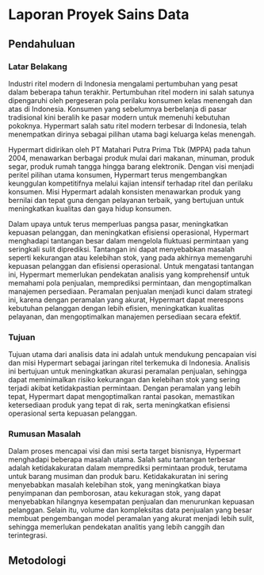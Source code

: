 # Laporan Proyek Sains Data 


## Pendahuluan 

### Latar Belakang

Industri ritel modern di Indonesia mengalami pertumbuhan yang pesat dalam beberapa tahun terakhir. Pertumbuhan ritel modern ini salah satunya dipengaruhi oleh pergeseran pola perilaku konsumen kelas menengah dan atas di Indonesia. Konsumen yang sebelumnya berbelanja di pasar tradisional kini beralih ke pasar modern untuk memenuhi kebutuhan pokoknya. Hypermart salah satu ritel modern terbesar di Indonesia, telah menempatkan dirinya sebagai pilihan utama bagi keluarga kelas menengah.  
  
Hypermart didirikan oleh PT Matahari Putra Prima Tbk (MPPA) pada tahun 2004, menawarkan berbagai produk mulai dari makanan, minuman, produk segar, produk rumah tangga hingga barang elektronik. Dengan visi menjadi peritel pilihan utama konsumen, Hypermart terus mengembangkan keunggulan kompetitifnya melalui kajian intensif terhadap ritel dan perilaku konsumen. Misi Hypermart adalah konsisten menawarkan produk yang bernilai dan tepat guna dengan pelayanan terbaik, yang bertujuan untuk meningkatkan kualitas dan gaya hidup konsumen.
  
Dalam upaya untuk terus memperluas pangsa pasar, meningkatkan kepuasan pelanggan, dan meningkatkan efisiensi operasional, Hypermart menghadapi tantangan besar dalam mengelola fluktuasi permintaan yang seringkali sulit diprediksi. Tantangan ini dapat menyebabkan masalah seperti kekurangan atau kelebihan stok, yang pada akhirnya memengaruhi kepuasan pelanggan dan efisiensi operasional. Untuk mengatasi tantangan ini, Hypermart memerlukan pendekatan analisis yang komprehensif untuk memahami pola penjualan, memprediksi permintaan, dan mengoptimalkan manajemen persediaan. Peramalan penjualan menjadi kunci dalam strategi ini, karena dengan peramalan yang akurat, Hypermart dapat merespons kebutuhan pelanggan dengan lebih efisien, meningkatkan kualitas pelayanan, dan mengoptimalkan manajemen persediaan secara efektif.  

### Tujuan 

Tujuan utama dari analisis data ini adalah untuk mendukung pencapaian visi dan misi Hypermart sebagai jaringan ritel terkemuka di Indonesia. Analisis ini bertujuan untuk meningkatkan akurasi peramalan penjualan, sehingga dapat meminimalkan risiko kekurangan dan kelebihan stok yang sering terjadi akibat ketidakpastian permintaan. Dengan peramalan yang lebih tepat, Hypermart dapat mengoptimalkan rantai pasokan, memastikan ketersediaan produk yang tepat di rak, serta meningkatkan efisiensi operasional serta kepuasan pelanggan. 


### Rumusan Masalah


Dalam proses mencapai visi dan misi serta target bisnisnya, Hypermart menghadapi beberapa masalah utama. Salah satu tantangan terbesar adalah ketidakakuratan dalam memprediksi permintaan produk, terutama untuk barang musiman dan produk baru. Ketidakakuratan ini sering menyebabkan masalah kelebihan stok, yang meningkatkan biaya penyimpanan dan pemborosan, atau kekuragan stok, yang dapat menyebabkan hilangnya kesempatan penjualan dan menurunkan kepuasan pelanggan. Selain itu, volume dan kompleksitas data penjualan yang besar membuat pengembangan model peramalan yang akurat menjadi lebih sulit, sehingga memerlukan pendekatan analitis yang lebih canggih dan terintegrasi.



## Metodologi
